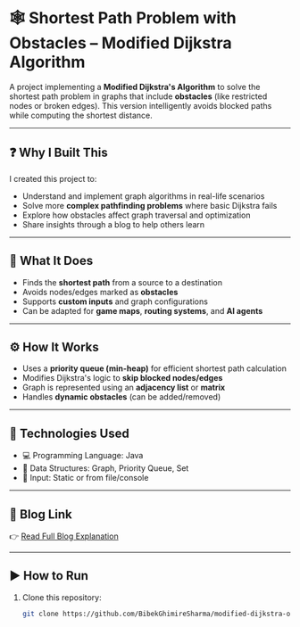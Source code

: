 # 🕸️ Shortest Path Problem with Obstacles – Modified Dijkstra Algorithm

A project implementing a **Modified Dijkstra's Algorithm** to solve the shortest path problem in graphs that include **obstacles** (like restricted nodes or broken edges). This version intelligently avoids blocked paths while computing the shortest distance.

---

## ❓ Why I Built This

I created this project to:

- Understand and implement graph algorithms in real-life scenarios
- Solve more **complex pathfinding problems** where basic Dijkstra fails
- Explore how obstacles affect graph traversal and optimization
- Share insights through a blog to help others learn

---

## 🧠 What It Does

- Finds the **shortest path** from a source to a destination
- Avoids nodes/edges marked as **obstacles**
- Supports **custom inputs** and graph configurations
- Can be adapted for **game maps**, **routing systems**, and **AI agents**

---

## ⚙️ How It Works

- Uses a **priority queue (min-heap)** for efficient shortest path calculation
- Modifies Dijkstra's logic to **skip blocked nodes/edges**
- Graph is represented using an **adjacency list** or **matrix**
- Handles **dynamic obstacles** (can be added/removed)

---

## 🔧 Technologies Used

- 💻 Programming Language: Java
- 🧮 Data Structures: Graph, Priority Queue, Set
- 📜 Input: Static or from file/console

---

## 📝 Blog Link

👉 [Read Full Blog Explanation](https://viveksharma-yt.blogspot.com/2025/03/shortest-path-problem-with-obstacles.html)

---

## ▶️ How to Run

1. Clone this repository:
   ```bash
   git clone https://github.com/BibekGhimireSharma/modified-dijkstra-obstacle.git
